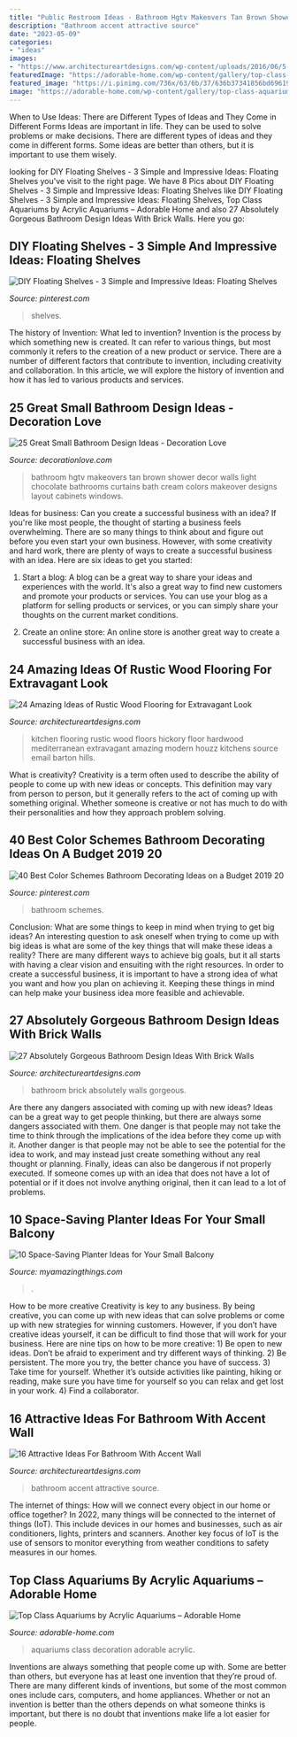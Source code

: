 ```yaml
---
title: "Public Restroom Ideas - Bathroom Hgtv Makeovers Tan Brown Shower Decor Walls Light Chocolate Bathrooms Curtains Bath Cream Colors Makeover Designs Layout Cabinets Windows"
description: "Bathroom accent attractive source"
date: "2023-05-09"
categories:
- "ideas"
images:
- "https://www.architectureartdesigns.com/wp-content/uploads/2016/06/5-6.jpg"
featuredImage: "https://adorable-home.com/wp-content/gallery/top-class-aquariums/top-class-aquariums-10.jpg"
featured_image: "https://i.pinimg.com/736x/63/6b/37/636b37341856bd696190245ee208cd13.jpg"
image: "https://adorable-home.com/wp-content/gallery/top-class-aquariums/top-class-aquariums-10.jpg"
---
```



When to Use Ideas: There are Different Types of Ideas and They Come in Different Forms
Ideas are important in life. They can be used to solve problems or make decisions. There are different types of ideas and they come in different forms. Some ideas are better than others, but it is important to use them wisely.

	

		
looking for DIY Floating Shelves - 3 Simple and Impressive Ideas: Floating Shelves you've visit to the right page. We have 8 Pics about DIY Floating Shelves - 3 Simple and Impressive Ideas: Floating Shelves like DIY Floating Shelves - 3 Simple and Impressive Ideas: Floating Shelves, Top Class Aquariums by Acrylic Aquariums – Adorable Home and also 27 Absolutely Gorgeous Bathroom Design Ideas With Brick Walls. Here you go:
		
    
## DIY Floating Shelves - 3 Simple And Impressive Ideas: Floating Shelves

<img loading=lazy src="https://i.pinimg.com/736x/63/6b/37/636b37341856bd696190245ee208cd13.jpg" onerror="this.onerror=null;this.src='https://tse2.mm.bing.net/th?id=OIP.VwQCdJYTs77GQCqXF4F8QAHaLH&amp;pid=15.1';" alt="DIY Floating Shelves - 3 Simple and Impressive Ideas: Floating Shelves">

_Source: pinterest.com_

>shelves. 

	

The history of Invention: What led to invention?
Invention is the process by which something new is created. It can refer to various things, but most commonly it refers to the creation of a new product or service. There are a number of different factors that contribute to invention, including creativity and collaboration. In this article, we will explore the history of invention and how it has led to various products and services.

    
## 25 Great Small Bathroom Design Ideas - Decoration Love

<img loading=lazy src="http://www.decorationlove.com/wp-content/uploads/2016/09/HGTV-Small-Bathroom-Makeovers-Ideas-2.jpg" onerror="this.onerror=null;this.src='https://tse3.mm.bing.net/th?id=OIP._aTnI8MTsHtbeoFv9SyQ4gHaJ3&amp;pid=15.1';" alt="25 Great Small Bathroom Design Ideas - Decoration Love">

_Source: decorationlove.com_

>bathroom hgtv makeovers tan brown shower decor walls light chocolate bathrooms curtains bath cream colors makeover designs layout cabinets windows. 

	

Ideas for business: Can you create a successful business with an idea?
If you're like most people, the thought of starting a business feels overwhelming. There are so many things to think about and figure out before you even start your own business. However, with some creativity and hard work, there are plenty of ways to create a successful business with an idea. Here are six ideas to get you started:
1) Start a blog: A blog can be a great way to share your ideas and experiences with the world. It's also a great way to find new customers and promote your products or services. You can use your blog as a platform for selling products or services, or you can simply share your thoughts on the current market conditions.

2) Create an online store: An online store is another great way to create a successful business with an idea.

    
## 24 Amazing Ideas Of Rustic Wood Flooring For Extravagant Look

<img loading=lazy src="https://www.architectureartdesigns.com/wp-content/uploads/2013/09/1621.jpg" onerror="this.onerror=null;this.src='https://tse3.mm.bing.net/th?id=OIP.D3lxfuDij1WWqhIsheVnjgAAAA&amp;pid=15.1';" alt="24 Amazing Ideas of Rustic Wood Flooring for Extravagant Look">

_Source: architectureartdesigns.com_

>kitchen flooring rustic wood floors hickory floor hardwood mediterranean extravagant amazing modern houzz kitchens source email barton hills. 

	

What is creativity?
Creativity is a term often used to describe the ability of people to come up with new ideas or concepts. This definition may vary from person to person, but it generally refers to the act of coming up with something original. Whether someone is creative or not has much to do with their personalities and how they approach problem solving.

    
## 40 Best Color Schemes Bathroom Decorating Ideas On A Budget 2019 20

<img loading=lazy src="https://i.pinimg.com/736x/98/3d/f7/983df7ce99859ce6993d1907743b5579.jpg" onerror="this.onerror=null;this.src='https://tse2.mm.bing.net/th?id=OIP.ItvhlYC8U5tf5NE3yrTbjQHaLH&amp;pid=15.1';" alt="40 Best Color Schemes Bathroom Decorating Ideas on a Budget 2019 20">

_Source: pinterest.com_

>bathroom schemes. 

	

Conclusion: What are some things to keep in mind when trying to get big ideas?
An interesting question to ask oneself when trying to come up with big ideas is what are some of the key things that will make these ideas a reality? There are many different ways to achieve big goals, but it all starts with having a clear vision and ensuiting with the right resources. In order to create a successful business, it is important to have a strong idea of what you want and how you plan on achieving it. Keeping these things in mind can help make your business idea more feasible and achievable.

    
## 27 Absolutely Gorgeous Bathroom Design Ideas With Brick Walls

<img loading=lazy src="https://www.architectureartdesigns.com/wp-content/uploads/2014/02/2441-630x945.jpg" onerror="this.onerror=null;this.src='https://tse1.mm.bing.net/th?id=OIP.He0wSaz7VvUM79RWClacCAHaLH&amp;pid=15.1';" alt="27 Absolutely Gorgeous Bathroom Design Ideas With Brick Walls">

_Source: architectureartdesigns.com_

>bathroom brick absolutely walls gorgeous. 

	

Are there any dangers associated with coming up with new ideas?
Ideas can be a great way to get people thinking, but there are always some dangers associated with them. One danger is that people may not take the time to think through the implications of the idea before they come up with it. Another danger is that people may not be able to see the potential for the idea to work, and may instead just create something without any real thought or planning. Finally, ideas can also be dangerous if not properly executed. If someone comes up with an idea that does not have a lot of potential or if it does not involve anything original, then it can lead to a lot of problems.

    
## 10 Space-Saving Planter Ideas For Your Small Balcony

<img loading=lazy src="https://myamazingthings.com/wp-content/uploads/2017/01/idea3-1.jpg" onerror="this.onerror=null;this.src='https://tse2.mm.bing.net/th?id=OIP.V18mttBz5czfVT3KY_9nHQHaJ4&amp;pid=15.1';" alt="10 Space-Saving Planter Ideas for Your Small Balcony">

_Source: myamazingthings.com_

>. 

	

How to be more creative
Creativity is key to any business. By being creative, you can come up with new ideas that can solve problems or come up with new strategies for winning customers. However, if you don’t have creative ideas yourself, it can be difficult to find those that will work for your business. Here are nine tips on how to be more creative: 1) Be open to new ideas. Don’t be afraid to experiment and try different ways of thinking. 2) Be persistent. The more you try, the better chance you have of success. 3) Take time for yourself. Whether it’s outside activities like painting, hiking or reading, make sure you have time for yourself so you can relax and get lost in your work. 4) Find a collaborator.

    
## 16 Attractive Ideas For Bathroom With Accent Wall

<img loading=lazy src="https://www.architectureartdesigns.com/wp-content/uploads/2016/06/5-6.jpg" onerror="this.onerror=null;this.src='https://tse2.mm.bing.net/th?id=OIP.hY5Md2uPys92ZffsB4D_oAHaLH&amp;pid=15.1';" alt="16 Attractive Ideas For Bathroom With Accent Wall">

_Source: architectureartdesigns.com_

>bathroom accent attractive source. 

	

The internet of things: How will we connect every object in our home or office together?
In 2022, many things will be connected to the internet of things (IoT). This include devices in our homes and businesses, such as air conditioners, lights, printers and scanners. Another key focus of IoT is the use of sensors to monitor everything from weather conditions to safety measures in our homes.

    
## Top Class Aquariums By Acrylic Aquariums – Adorable Home

<img loading=lazy src="https://adorable-home.com/wp-content/gallery/top-class-aquariums/top-class-aquariums-10.jpg" onerror="this.onerror=null;this.src='https://tse4.mm.bing.net/th?id=OIP.GIiE1k2npzyrk6lYqrRS-gHaJ3&amp;pid=15.1';" alt="Top Class Aquariums by Acrylic Aquariums – Adorable Home">

_Source: adorable-home.com_

>aquariums class decoration adorable acrylic. 

	

Inventions are always something that people come up with. Some are better than others, but everyone has at least one invention that they’re proud of. There are many different kinds of inventions, but some of the most common ones include cars, computers, and home appliances. Whether or not an invention is better than the others depends on what someone thinks is important, but there is no doubt that inventions make life a lot easier for people.

